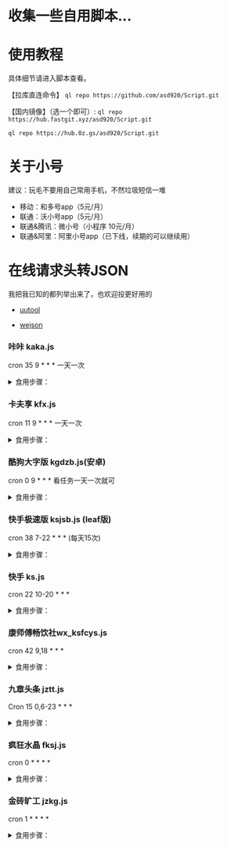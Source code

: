 # 收集一些自用脚本...

# 使用教程

具体细节请进入脚本查看。

【拉库直连命令】 `ql repo https://github.com/asd920/Script.git`

【国内镜像】（选一个即可）:
`ql repo https://hub.fastgit.xyz/asd920/Script.git`

`ql repo https://hub.0z.gs/asd920/Script.git`

# 关于小号

建议：玩毛不要用自己常用手机，不然垃圾短信一堆

* 移动：和多号app（5元/月）
* 联通：沃小号app（5元/月）
* 联通&腾讯：微小号（小程序 10元/月）
* 联通&阿里：阿里小号app（已下线，续期的可以继续用）


# 在线请求头转JSON

我把我已知的都列举出来了，也欢迎投更好用的

* [uutool](https://uutool.cn/header2json/)

* [wejson](https://wejson.cn/header2json/)


### 咔咔 kaka.js

cron 35 9 * * * 一天一次

<details>
<summary>食用步骤：</summary>
<br />

* [x] 收益：填写邀请码（G1BD8MP）自动获得5元，每天提现1元到支付宝

* [x] 多账户：用@隔开

把任意api.imkaka.com捉包头里的Cookie(viewchat_access_token=xxxxxxxxx 这个)填到kakaCookie里

    export kakaCookie='viewchat_access_token=xxxxxxxxx'

</details>


### 卡夫享 kfx.js

cron 11 9 * * * 一天一次

<details>
<summary>食用步骤：</summary>
<br />

* [x] 收益：每天签到1积分，分享一次5积分(每月有上限)  20分换2京东E卡，100分换10元话费，200分换20元话费

* [x] 多账户：用@隔开

注册链接：https://fscrm.kraftheinz.net.cn/?from=G20W5cUuyQ0JR+ISSo7/Ag==

找fscrm.kraftheinz.net.cn的包，把header里的token填到变量kfxtoken里

    export kfxtoken='***'

</details>


### 酷狗大字版 kgdzb.js(安卓)

cron 0 9 * * * 看任务一天一次就可

<details>
<summary>食用步骤：</summary>
<br />

* [x] 收益：一天0.6  

* [x] 多账户：用@隔开

进APP-福利，抓get包，每个人抓的host可能不一致，找*.kugou.com，只要有token、userid等关键数据即可，把整段url，填入变量，参考 `https://gateway.kugou.com/v1/***`

    export kugouurl='这里填入url链接！链接！'


</details>


### 快手极速版 ksjsb.js (leaf版)

cron 38 7-22 * * * (每天15次)

<details>
<summary>食用步骤：</summary>
<br />
抓POST包，进入积分换好礼页面即可获取数据，只要有Cookie就行

https://api.kuaishouzt.com/rest/zt/appsupport/yoda/accelerate/info

把Cookie中的kuaishou.api_st复制出来，包括分号，多账号换行隔开

    export ksjsbCookie='kuaishou.api_st=***;'

默认每天0点自动兑换金币，15点提现，要改的话把提现时间填到变量，不想提现设置成99，提到微信把`ksPayType=WECHAT;`，提到支付宝把`ksPayType=ALIPAY;`，写到对应账号ck后面

    export ksjsbWithdrawTime='15'

默认从高到低提现，固定金额用以下变量。如提现失败，手动接验证码提现一次，自动检测绑定了微信还是支付宝提现账号，都绑定了的话默认提现到微信

    export ksjsbCash='100'

默认提现时间会触发通知，可以把ksjsbNotify设置成2，每次运行都通知；为0，则不通知

    export ksjsbNotify='0'

快手如果提示违规操作，无法体现，可以先暂停脚本，手动提现。

极速版入口：左上角三横-积分换好礼
  
</details>


### 快手 ks.js

cron 22 10-20 * * *

<details>
<summary>食用步骤：</summary>
<br />
普通版的快手，非极速版，CK可以通用

注意现在多一个did的设备参数，必填！多账户@隔开

> 由于我IOS端找不到入口，我就用的极速版抓的CK里提取了did数值，粘贴在后面，任务一样跑

    export ksCookie='kuaishou.api_st=***;did=***;'

默认每天0点自动兑换金币，14点提现，不想提现设置成99，提到微信把`ksPayType=WECHAT;`，提到支付宝把`ksPayType=ALIPAY;`，写到对应账号ck后面

    export ksWithdrawTime='14'

默认提现2块，要改的话把提现金额填到变量。如提现失败，手动接验证码提现一次，自动检测绑定了微信还是支付宝提现账号，都绑定了的话默认提现到微信

>手动提现入口：头像-更多-我的钱包-天降红包提现，默认从高到低提现，固定金额用以下变量

    export ksCash='100'

默认提现时间会触发通知，可以把ksjsbNotify设置成2，每次运行都通知；为0，则不通知

    export ksNotify='0'

</details>


### 康师傅畅饮社wx_ksfcys.js

cron 42 9,18 * * *

<details>
<summary>食用步骤：</summary>
<br />
微信小程序，注册送200积分

抓GET包，点我的即可获取数据，多账号@隔开

https://club.biqr.cn/api/member/getMemberInfo

    export ksfcysToken='***'

默认不会抽奖，如果需要50积分抽奖，请设置变量ksfcysDraw为true

    export ksfcysDraw="true"
  
    // 2022-3-2积分可换E卡，重进小程序有可能会挤掉线，请重新抓

</details>


### 九章头条 jztt.js

Cron 15 0,6-23 * * *

<details>
<summary>食用步骤：</summary>
<br />
抓get包，进app-任务，抓取token值

https://api.st615.com/v2/user/info

    export jzttToken="***"

自定义阅读次数，默认每次阅读3篇文章

    export jzttReadNum="***"

提现金额，按门槛自动提现，从大到小，默认顺序5元，2元和0.3元

    export jzttWithdrawLimit="***"

</details>

### 疯狂水晶 fksj.js

 cron 0 * * * *

<details>
<summary>食用步骤：</summary>
<br />

  下载地址: http://mmwk.mmwl.fun/download/9570691cce3dc93a?user=18172
    
 * 变量格式: export fksj_data='userid1 @ userid2'  多个账号用 @分割
 *
 * userid  小程序(疯狂水晶) app 页面都有

</details>

### 金砖旷工 jzkg.js

 cron 1 * * * *

<details>
<summary>食用步骤：</summary>
<br />

  下载地址: http://mmwk.mmwl.fun/download/9570691cce3dc93a?user=18172
    
 * 变量格式: export jzkg_data='userid1 @ userid2'  多个账号用 @分割
 *
 * userid   app 页面兑换界面--左上角 有 id

</details>
